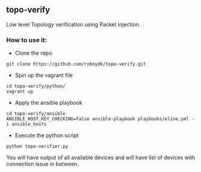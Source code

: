 ## topo-verify
Low level Topology verification using Packet injection.


### How to use it:

- Clone the repo.

```
git clone https://github.com/roboydk/topo-verify.git
```

- Spin up the vagrant file

```shell
cd topo-verify/python/
vagrant up
```

- Apply the ansible playbook

```shell
cd topo-verify/ansible
ANSIBLE_HOST_KEY_CHECKING=False ansible-playbook playbooks/eline.yml -i ansible_hosts
```

- Execute the python script

```shell
python topo-verifier.py
```

You will have output of all available devices and will have list of devices with connection issue in between. 
